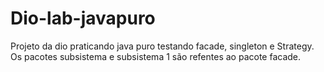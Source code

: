 # Dio-lab-javapuro
Projeto da dio praticando java puro testando facade, singleton e Strategy.
Os pacotes subsistema e subsistema 1 são refentes ao pacote facade.
